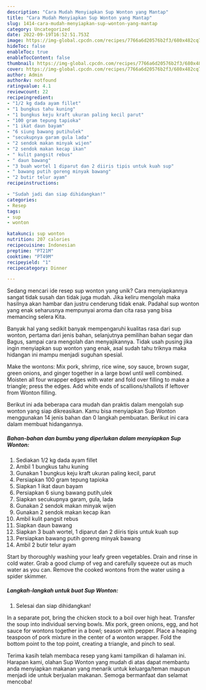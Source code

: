 ```yaml
---
description: "Cara Mudah Menyiapkan Sup Wonton yang Mantap"
title: "Cara Mudah Menyiapkan Sup Wonton yang Mantap"
slug: 1414-cara-mudah-menyiapkan-sup-wonton-yang-mantap
category: Uncategorized
date: 2022-09-19T16:52:51.753Z
image: https://img-global.cpcdn.com/recipes/7766a6d20576b2f3/680x482cq70/sup-wonton-foto-resep-utama.jpg
hideToc: false
enableToc: true
enableTocContent: false
thumbnail: https://img-global.cpcdn.com/recipes/7766a6d20576b2f3/680x482cq70/sup-wonton-foto-resep-utama.jpg
cover: https://img-global.cpcdn.com/recipes/7766a6d20576b2f3/680x482cq70/sup-wonton-foto-resep-utama.jpg
author: Admin
authorAv: notfound
ratingvalue: 4.1
reviewcount: 22
recipeingredient:
- "1/2 kg dada ayam fillet"
- "1 bungkus tahu kuning"
- "1 bungkus keju kraft ukuran paling kecil parut"
- "100 gram tepung tapioka"
- "1 ikat daun bayam"
- "6 siung bawang putihulek"
- "secukupnya garam gula lada"
- "2 sendok makan minyak wijen"
- "2 sendok makan kecap ikan"
- " kulit pangsit rebus"
- " daun bawang"
- "3 buah wortel 1 diparut dan 2 diiris tipis untuk kuah sup"
- " bawang putih goreng minyak bawang"
- "2 butir telur ayam"
recipeinstructions:

- "Sudah jadi dan siap dihidangkan!"
categories:
- Resep
tags:
- sup
- wonton

katakunci: sup wonton 
nutrition: 207 calories
recipecuisine: Indonesian
preptime: "PT21M"
cooktime: "PT49M"
recipeyield: "1"
recipecategory: Dinner

---
```





Sedang mencari ide resep sup wonton yang unik? Cara menyiapkannya sangat tidak susah dan tidak juga mudah. Jika keliru mengolah maka hasilnya akan hambar dan justru cenderung tidak enak. Padahal sup wonton yang enak seharusnya mempunyai aroma dan cita rasa yang bisa memancing selera Kita.





Banyak hal yang sedikit banyak mempengaruhi kualitas rasa dari sup wonton, pertama dari jenis bahan, selanjutnya pemilihan bahan segar dan Bagus, sampai cara mengolah dan menyajikannya. Tidak usah pusing jika ingin menyiapkan sup wonton yang enak,      asal sudah tahu triknya maka hidangan ini mampu menjadi suguhan spesial.














Make the wontons: Mix pork, shrimp, rice wine, soy sauce, brown sugar, green onions, and ginger together in a large bowl until well combined. Moisten all four wrapper edges with water and fold over filling to make a triangle; press the edges. Add white ends of scallions/shallots if leftover from Wonton filling.






Berikut ini ada beberapa cara mudah dan praktis dalam mengolah sup wonton yang siap dikreasikan. Kamu bisa menyiapkan Sup Wonton menggunakan 14 jenis bahan dan 0 langkah pembuatan. Berikut ini cara dalam membuat hidangannya.

<!--inarticleads1-->

##### Bahan-bahan dan bumbu yang diperlukan dalam menyiapkan Sup Wonton:

1. Sediakan 1/2 kg dada ayam fillet
1. Ambil 1 bungkus tahu kuning
1. Gunakan 1 bungkus keju kraft ukuran paling kecil, parut
1. Persiapkan 100 gram tepung tapioka
1. Siapkan 1 ikat daun bayam
1. Persiapkan 6 siung bawang putih,ulek
1. Siapkan secukupnya garam, gula, lada
1. Gunakan 2 sendok makan minyak wijen
1. Gunakan 2 sendok makan kecap ikan
1. Ambil  kulit pangsit rebus
1. Siapkan  daun bawang
1. Siapkan 3 buah wortel, 1 diparut dan 2 diiris tipis untuk kuah sup
1. Persiapkan  bawang putih goreng minyak bawang
1. Ambil 2 butir telur ayam


Start by thoroughly washing your leafy green vegetables. Drain and rinse in cold water. Grab a good clump of veg and carefully squeeze out as much water as you can. Remove the cooked wontons from the water using a spider skimmer. 

<!--inarticleads2-->

##### Langkah-langkah untuk buat Sup Wonton:


1. Selesai dan siap dihidangkan!

In a separate pot, bring the chicken stock to a boil over high heat. Transfer the soup into individual serving bowls. Mix pork, green onions, egg, and hot sauce for wontons together in a bowl; season with pepper. Place a heaping teaspoon of pork mixture in the center of a wonton wrapper. Fold the bottom point to the top point, creating a triangle, and pinch to seal. 

Terima kasih telah membaca resep yang kami tampilkan di halaman ini. Harapan kami, olahan Sup Wonton yang mudah di atas dapat membantu anda menyiapkan makanan yang menarik untuk keluarga/teman maupun menjadi ide untuk berjualan makanan. Semoga bermanfaat dan selamat mencoba!
